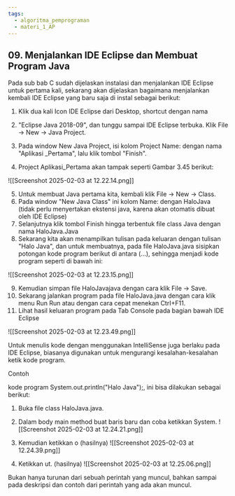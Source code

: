 ```yaml
---
tags:
  - algoritma_pemprograman
  - materi_1_AP
---
```

## 09. Menjalankan IDE Eclipse dan Membuat Program Java

Pada sub bab C sudah dijelaskan instalasi dan menjalankan IDE Eclipse untuk pertama kali, sekarang akan dijelaskan bagaimana menjalankan kembali IDE Eclipse yang baru saja di instal sebagai berikut:

1. Klik dua kali Icon IDE Eclipse dari Desktop, shortcut dengan nama

2. "Eclipse Java 2018-09", dan tunggu sampai IDE Eclipse terbuka. Klik File → New → Java Project.

3. Pada window New Java Project, isi kolom Project Name: dengan nama "Aplikasi _Pertama", lalu klik tombol "Finish".

4. Project Aplikasi_Pertama akan tampak seperti Gambar 3.45 berikut:

![[Screenshot 2025-02-03 at 12.22.14.png]]

5. Untuk membuat Java pertama kita, kembali klik File → New → Class.
6. ﻿﻿﻿Pada window "New Java Class" ini kolom Name: dengan HaloJava (tidak perlu menyertakan ekstensi java, karena akan otomatis dibuat oleh IDE Eclipse)
7. Selanjutnya klik tombol Finish hingga terbentuk file class Java dengan nama HaloJava.Java
8. Sekarang kita akan menampilkan tulisan pada keluaran dengan tulisan "Halo Java", dan untuk membuatnya, pada file HaloJava.java sisipkan potongan kode program berikut di antara (...), sehingga menjadi kode program seperti di bawah ini:

![[Screenshot 2025-02-03 at 12.23.15.png]]

9. Kemudian simpan file HaloJavajava dengan cara klik File → Save.
10. Sekarang jalankan program pada file HaloJava.java dengan cara klik menu Run Run atau dengan cara cepat menekan CtrI+F11.
11. ﻿﻿﻿﻿Lihat hasil keluaran program pada Tab Console pada bagian bawah IDE Eclipse

![[Screenshot 2025-02-03 at 12.23.49.png]]


Untuk menulis kode dengan menggunakan IntelliSense juga berlaku pada IDE Eclipse, biasanya digunakan untuk mengurangi kesalahan-kesalahan ketik kode program.

Contoh

kode program System.out.println("Halo Java");, ini bisa dilakukan sebagai berikut:

1. ﻿﻿﻿Buka file class HaloJava.java.
2. ﻿﻿﻿Dalam body main method buat baris baru dan coba ketikkan System.
![[Screenshot 2025-02-03 at 12.24.21.png]]

3. Kemudian ketikkan o (hasilnya)
![[Screenshot 2025-02-03 at 12.24.39.png]]
4. Ketikkan ut. (hasilnya)
 ![[Screenshot 2025-02-03 at 12.25.06.png]]

Bukan hanya turunan dari sebuah perintah yang muncul, bahkan sampai pada deskripsi dan contoh dari perintah yang ada akan muncul.